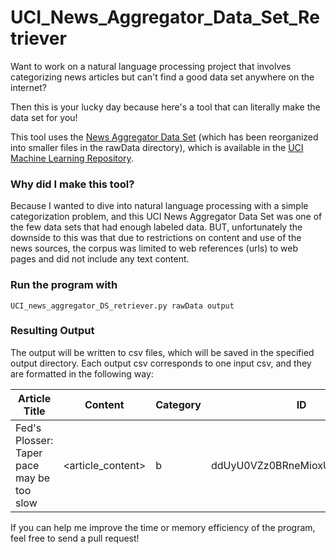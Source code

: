 # UCI_News_Aggregator_Data_Set_Retriever

Want to work on a natural language processing project that involves categorizing news 
articles but can't find a good data set anywhere on the internet?

Then this is your lucky day because here's a tool that can literally make the data set for you!

This tool uses the [News Aggregator Data Set](https://archive.ics.uci.edu/ml/datasets/News+Aggregator) (which has been reorganized into smaller files in the rawData directory), which is available in the [UCI Machine Learning Repository](https://archive.ics.uci.edu/ml/datasets.html). 


### Why did I make this tool? 

Because I wanted to dive into natural language processing with a simple categorization problem, and this UCI News Aggregator Data Set was one of the few data sets that had enough labeled data. BUT, unfortunately the downside to this was that due to restrictions on content and use of the news sources, the corpus was limited to web references (urls) to web pages and did not include any text content. 


### Run the program with

```
UCI_news_aggregator_DS_retriever.py rawData output
```

### Resulting Output

The output will be written to csv files, which will be saved in the specified output directory. Each output csv corresponds to one input csv, and they are formatted in the following way:

Article Title  |  Content  |  Category          |  ID
---------------|-----------|--------------------|-----------------
Fed's Plosser: Taper pace may be too slow          |  <article_content>  |  b |  ddUyU0VZz0BRneMioxUPQVP6sIxvM


If you can help me improve the time or memory efficiency of the program, feel free to send a pull request!
